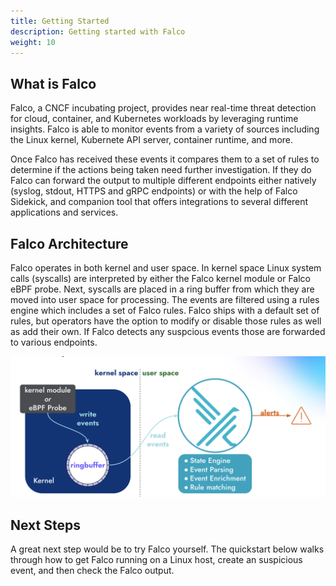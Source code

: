 ```yaml
---
title: Getting Started
description: Getting started with Falco
weight: 10
---
```


## What is Falco
 
 Falco, a CNCF incubating project, provides near real-time threat detection for cloud, container, and Kubernetes workloads by leveraging runtime insights. Falco is able to monitor events from a variety of sources including the Linux kernel, Kubernete API server, container runtime, and more. 
 
 Once Falco has received these events it compares them to a set of rules to determine if the actions being taken need further investigation. If they do Falco can forward the output to multiple different endpoints either natively (syslog, stdout, HTTPS and gRPC endpoints) or with the help of Falco Sidekick, and companion tool that offers integrations to several different applications and services. 

## Falco Architecture

  Falco operates in both kernel and user space. In kernel space Linux system calls (syscalls) are interpreted by either the Falco kernel module or Falco eBPF probe. Next, syscalls are placed in a ring buffer from which they are moved into user space for processing. The events are filtered using a rules engine which includes a set of Falco rules. Falco ships with a default set of rules, but operators have the option to modify or disable those rules as well as add their own. If Falco detects any suspcious  events those are forwarded to various endpoints. 

![Falco Architecture](images/new_falco_architecture.png)

## Next Steps   

A great next step would be to try Falco yourself. The quickstart below walks through how to get Falco running on a Linux host, create an suspicious event, and then check the Falco output. 